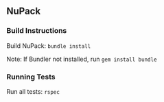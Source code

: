 ## NuPack

### Build Instructions
Build NuPack: `bundle install`

Note: If Bundler not installed, run `gem install bundle`

### Running Tests
Run all tests: `rspec`